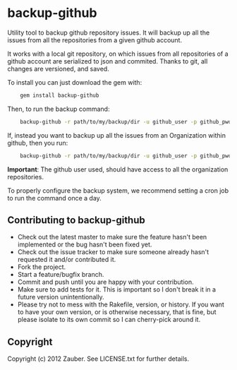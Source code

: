 # backup-github

Utility tool to backup github repository issues. It will backup up all the issues from all the repositories from a given github account.

It works with a local git repository, on which issues from all repositories of a github account are serialized to json and commited. Thanks to git, all changes are versioned, and saved.

To install you can just download the gem with:

```bash
    gem install backup-github
```

Then, to run the backup command:

```bash
    backup-github -r path/to/my/backup/dir -u github_user -p github_pwd 
```

If, instead you want to backup up all the issues from an Organization within github, then you run:

```bash
    backup-github -r path/to/my/backup/dir -u github_user -p github_pwd -o org_name
```

**Important**: The github user used, should have access to all the organization repositories.

To properly configure the backup system, we recommend setting a cron job to run the command once a day.

## Contributing to backup-github
 
* Check out the latest master to make sure the feature hasn't been implemented
  or the bug hasn't been fixed yet.
* Check out the issue tracker to make sure someone already hasn't requested it 
  and/or contributed it.
* Fork the project.
* Start a feature/bugfix branch.
* Commit and push until you are happy with your contribution.
* Make sure to add tests for it. This is important so I don't break it in a
  future version unintentionally.
* Please try not to mess with the Rakefile, version, or history. If you want to 
  have your own version, or is otherwise necessary, that is fine, but please 
  isolate to its own commit so I can cherry-pick around it.

## Copyright

Copyright (c) 2012 Zauber. See LICENSE.txt for
further details.


